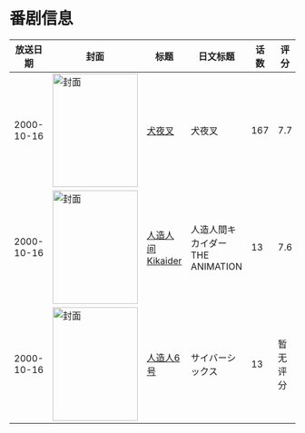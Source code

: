 # 番剧信息

|放送日期|封面|标题|日文标题|话数|评分|评分人数|
|---|---|---|---|---|---|---|
|2000-10-16|<img src="https://lain.bgm.tv/pic/cover/c/ae/ef/2784_DiZ0d.jpg" alt="封面" style="width:150px;height:200px;object-fit:cover;">|[犬夜叉](https://bangumi.tv/subject/2784)|犬夜叉|167|7.7|4349人评分|
|2000-10-16|<img src="https://lain.bgm.tv/pic/cover/c/8f/8d/18457_Ce9sD.jpg" alt="封面" style="width:150px;height:200px;object-fit:cover;">|[人造人间Kikaider](https://bangumi.tv/subject/18457)|人造人間キカイダーTHE ANIMATION|13|7.6|79人评分|
|2000-10-16|<img src="https://lain.bgm.tv/pic/cover/c/9f/0f/88751_E7ahG.jpg" alt="封面" style="width:150px;height:200px;object-fit:cover;">|[人造人6号](https://bangumi.tv/subject/88751)|サイバーシックス|13|暂无评分|少于10人评分|
